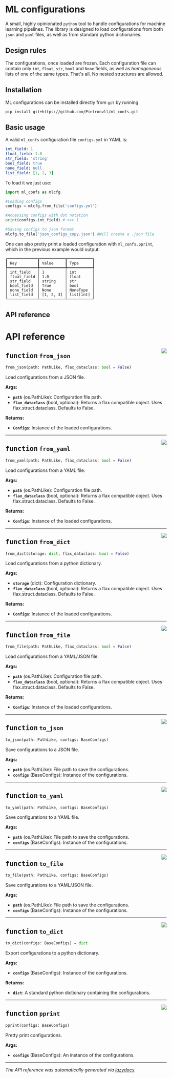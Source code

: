 # ML configurations
A small, highly opinionated `python` tool to handle configurations for machine learning pipelines.
The library is designed to load configurations from both `json` and `yaml` files, as well as from standard python dictionaries.
## Design rules
The configurations, once loaded are frozen. Each configuration file can contain only `int`, `float`, `str`, `bool` and `None` fields, as well as _homogeneous_ lists of one of the same types. That's all. No nested structures are allowed.
## Installation
ML configurations can be installed directly from `git` by running
```
pip install git+https://github.com/Pietronvll/ml_confs.git
```

## Basic usage
A valid `ml_confs` configuration file `configs.yml` in YAML is:
```yaml
int_field: 1
float_field: 1.0
str_field: 'string'
bool_field: true
none_field: null
list_field: [1, 2, 3]
```
To load it we just use:
```python
import ml_confs as mlcfg

#Loading configs
configs = mlcfg.from_file('configs.yml')

#Accessing configs with dot notation
print(configs.int_field) # >>> 1

#Saving configs to json format
mlcfg.to_file('json_configs_copy.json') #Will create a .json file 
```

One can also pretty print a loaded configuration with `ml_confs.pprint`, which in the previous example would output:
```
┏━━━━━━━━━━━━━┳━━━━━━━━━━━┳━━━━━━━━━━━┓
┃ Key         ┃ Value     ┃ Type      ┃
┡━━━━━━━━━━━━━╇━━━━━━━━━━━╇━━━━━━━━━━━┩
│ int_field   │ 1         │ int       │
│ float_field │ 1.0       │ float     │
│ str_field   │ string    │ str       │
│ bool_field  │ True      │ bool      │
│ none_field  │ None      │ NoneType  │
│ list_field  │ [1, 2, 3] │ list[int] │
└─────────────┴───────────┴───────────┘
```
## API reference
<!-- markdownlint-disable -->

# API reference

<a href="https://github.com/Pietronvll/ml_confs/tree/main/ml_confs/io_utils.py#L17"><img align="right" style="float:right;" src="https://img.shields.io/badge/-source-cccccc?style=flat-square"></a>

## <kbd>function</kbd> `from_json`

```python
from_json(path: PathLike, flax_dataclass: bool = False)
```

Load configurations from a JSON file. 



**Args:**
 
 - <b>`path`</b> (os.PathLike):  Configuration file path. 
 - <b>`flax_dataclass`</b> (bool, optional):  Returns a flax compatible object. Uses flax.struct.dataclass. Defaults to False. 



**Returns:**
 
 - <b>`Configs`</b>:  Instance of the loaded configurations. 


---

<a href="https://github.com/Pietronvll/ml_confs/tree/main/ml_confs/io_utils.py#L31"><img align="right" style="float:right;" src="https://img.shields.io/badge/-source-cccccc?style=flat-square"></a>

## <kbd>function</kbd> `from_yaml`

```python
from_yaml(path: PathLike, flax_dataclass: bool = False)
```

Load configurations from a YAML file. 



**Args:**
 
 - <b>`path`</b> (os.PathLike):  Configuration file path. 
 - <b>`flax_dataclass`</b> (bool, optional):  Returns a flax compatible object. Uses flax.struct.dataclass. Defaults to False. 



**Returns:**
 
 - <b>`Configs`</b>:  Instance of the loaded configurations. 


---

<a href="https://github.com/Pietronvll/ml_confs/tree/main/ml_confs/io_utils.py#L45"><img align="right" style="float:right;" src="https://img.shields.io/badge/-source-cccccc?style=flat-square"></a>

## <kbd>function</kbd> `from_dict`

```python
from_dict(storage: dict, flax_dataclass: bool = False)
```

Load configurations from a python dictionary. 



**Args:**
 
 - <b>`storage`</b> (dict):  Configuration dictionary. 
 - <b>`flax_dataclass`</b> (bool, optional):  Returns a flax compatible object. Uses flax.struct.dataclass. Defaults to False. 



**Returns:**
 
 - <b>`Configs`</b>:  Instance of the loaded configurations. 


---

<a href="https://github.com/Pietronvll/ml_confs/tree/main/ml_confs/io_utils.py#L58"><img align="right" style="float:right;" src="https://img.shields.io/badge/-source-cccccc?style=flat-square"></a>

## <kbd>function</kbd> `from_file`

```python
from_file(path: PathLike, flax_dataclass: bool = False)
```

Load configurations from a YAML/JSON file. 



**Args:**
 
 - <b>`path`</b> (os.PathLike):  Configuration file path. 
 - <b>`flax_dataclass`</b> (bool, optional):  Returns a flax compatible object. Uses flax.struct.dataclass. Defaults to False. 



**Returns:**
 
 - <b>`Configs`</b>:  Instance of the loaded configurations. 


---

<a href="https://github.com/Pietronvll/ml_confs/tree/main/ml_confs/io_utils.py#L76"><img align="right" style="float:right;" src="https://img.shields.io/badge/-source-cccccc?style=flat-square"></a>

## <kbd>function</kbd> `to_json`

```python
to_json(path: PathLike, configs: BaseConfigs)
```

Save configurations to a JSON file. 



**Args:**
 
 - <b>`path`</b> (os.PathLike):  File path to save the configurations. 
 - <b>`configs`</b> (BaseConfigs):  Instance of the configurations. 


---

<a href="https://github.com/Pietronvll/ml_confs/tree/main/ml_confs/io_utils.py#L89"><img align="right" style="float:right;" src="https://img.shields.io/badge/-source-cccccc?style=flat-square"></a>

## <kbd>function</kbd> `to_yaml`

```python
to_yaml(path: PathLike, configs: BaseConfigs)
```

Save configurations to a YAML file. 



**Args:**
 
 - <b>`path`</b> (os.PathLike):  File path to save the configurations. 
 - <b>`configs`</b> (BaseConfigs):  Instance of the configurations. 


---

<a href="https://github.com/Pietronvll/ml_confs/tree/main/ml_confs/io_utils.py#L102"><img align="right" style="float:right;" src="https://img.shields.io/badge/-source-cccccc?style=flat-square"></a>

## <kbd>function</kbd> `to_file`

```python
to_file(path: PathLike, configs: BaseConfigs)
```

Save configurations to a YAML/JSON file. 



**Args:**
 
 - <b>`path`</b> (os.PathLike):  File path to save the configurations. 
 - <b>`configs`</b> (BaseConfigs):  Instance of the configurations. 


---

<a href="https://github.com/Pietronvll/ml_confs/tree/main/ml_confs/io_utils.py#L117"><img align="right" style="float:right;" src="https://img.shields.io/badge/-source-cccccc?style=flat-square"></a>

## <kbd>function</kbd> `to_dict`

```python
to_dict(configs: BaseConfigs) → dict
```

Export configurations to a python dictionary. 



**Args:**
 
 - <b>`configs`</b> (BaseConfigs):  Instance of the configurations. 



**Returns:**
 
 - <b>`dict`</b>:  A standard python dictionary containing the configurations. 


---

<a href="https://github.com/Pietronvll/ml_confs/tree/main/ml_confs/io_utils.py#L128"><img align="right" style="float:right;" src="https://img.shields.io/badge/-source-cccccc?style=flat-square"></a>

## <kbd>function</kbd> `pprint`

```python
pprint(configs: BaseConfigs)
```

Pretty print configurations. 



**Args:**
 
 - <b>`configs`</b> (BaseConfigs):  An instance of the configurations. 




---

_The API reference was automatically generated via [lazydocs](https://github.com/ml-tooling/lazydocs)._
